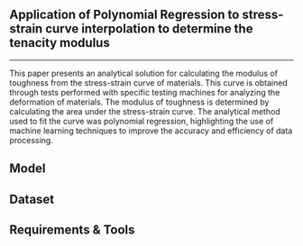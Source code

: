## Application of __Polynomial Regression__ to stress-strain curve interpolation to determine the tenacity modulus

-----

This paper presents an analytical solution for calculating the modulus of toughness from the stress-strain curve of materials. This curve is obtained through tests performed with specific testing machines for analyzing the deformation of materials. The modulus of toughness is determined by calculating the area under the stress-strain curve. The analytical method used to fit the curve was polynomial regression, highlighting the use of machine learning techniques to improve the accuracy and efficiency of data processing.

## Model



## Dataset




## Requirements & Tools


